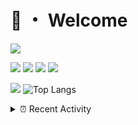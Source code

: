 # 👋 ・ Welcome
![](https://komarev.com/ghpvc/?username=Lorenzo0111)

![](https://img.shields.io/badge/Java-ED8B00?style=for-the-badge&logo=java&logoColor=white)
![](https://img.shields.io/badge/JavaScript-323330?style=for-the-badge&logo=javascript&logoColor=F7DF1E)
![](https://img.shields.io/badge/Node.js-339933?style=for-the-badge&logo=nodedotjs&logoColor=white)
![](https://img.shields.io/badge/React-20232A?style=for-the-badge&logo=react&logoColor=61DAFB)

[![](https://github-readme-stats.vercel.app/api?username=Lorenzo0111&show_icons=true&count_private=true)](https://github.com/Lorenzo0111)
![Top Langs](https://github-readme-stats.vercel.app/api/top-langs/?username=Lorenzo0111&layout=compact)

<details>
<summary>⏰ Recent Activity</summary>

<!--RECENT_ACTIVITY:start-->
1. ![release] Released [New compatibilities](https://github.com/ZombieStriker/QualityArmory/releases/tag/v2.0.3) in [ZombieStriker/QualityArmory](https://github.com/ZombieStriker/QualityArmory)
2. ![comment] **Commented:** [slimjar/slimjar#61](https://github.com/slimjar/slimjar/issues/61#issuecomment-963344827)
3. ![release] Released [Temporary fix for SlimJar](https://github.com/FoxPowered/PluginsLib/releases/tag/2.0.3.1) in [FoxPowered/PluginsLib](https://github.com/FoxPowered/PluginsLib)
4. ![issueOpened] **Issue opened:** [Lorenzo0111/ZombieStrikerBot#1](https://github.com/Lorenzo0111/ZombieStrikerBot/issues/1)
5. ![comment] **Commented:** [sp614x/optifine#6356](https://github.com/sp614x/optifine/issues/6356#issuecomment-962644867)
6. ![issueClosed] **Issue closed:** [ZombieStriker/QualityArmory#199](https://github.com/ZombieStriker/QualityArmory/issues/199)
7. ![comment] **Commented:** [ZombieStriker/QualityArmory#199](https://github.com/ZombieStriker/QualityArmory/issues/199#issuecomment-962402842)
8. ![comment] **Commented:** [ZombieStriker/QualityArmory#199](https://github.com/ZombieStriker/QualityArmory/issues/199#issuecomment-962399230)
9. ![comment] **Commented:** [ZombieStriker/QualityArmory#180](https://github.com/ZombieStriker/QualityArmory/issues/180#issuecomment-962121494)
10. ![comment] **Commented:** [slimjar/slimjar#61](https://github.com/slimjar/slimjar/issues/61#issuecomment-962071258)
<!--RECENT_ACTIVITY:end-->


<!--RECENT_ACTIVITY:last_update-->
Last Updated: Thursday, November 11th, 2021, 12:38:09 AM
<!--RECENT_ACTIVITY:last_update_end-->
</details>

[issueOpened]: https://cdn.jsdelivr.net/gh/Readme-Workflows/Readme-Icons@main/icons/octicons/IssueOpenedOld.svg
[issueClosed]: https://cdn.jsdelivr.net/gh/Readme-Workflows/Readme-Icons@main/icons/octicons/IssueClosedOld.svg

[prOpened]: https://cdn.jsdelivr.net/gh/Readme-Workflows/Readme-Icons@main/icons/octicons/PullRequestOpened.svg
[prClosed]: https://cdn.jsdelivr.net/gh/Readme-Workflows/Readme-Icons@main/icons/octicons/PullRequestClosed.svg
[prMerged]: https://cdn.jsdelivr.net/gh/Readme-Workflows/Readme-Icons@main/icons/octicons/PullRequestMerged.svg

[comment]: https://cdn.jsdelivr.net/gh/Readme-Workflows/Readme-Icons@main/icons/octicons/Comment.svg

[changesRequested]: https://cdn.jsdelivr.net/gh/Readme-Workflows/Readme-Icons@main/icons/octicons/RequestedChanges.svg
[approved]: https://cdn.jsdelivr.net/gh/Readme-Workflows/Readme-Icons@main/icons/octicons/ApprovedChanges.svg

[repoCreated]: https://cdn.jsdelivr.net/gh/Readme-Workflows/Readme-Icons@main/icons/octicons/Repository.svg
[release]: https://cdn.jsdelivr.net/gh/Readme-Workflows/Readme-Icons@main/icons/octicons/Release.svg
[star]: https://cdn.jsdelivr.net/gh/Readme-Workflows/Readme-Icons@main/icons/octicons/StarredRepository.svg
[wiki]: https://cdn.jsdelivr.net/gh/Readme-Workflows/Readme-Icons@main/icons/octicons/Wiki.svg
[fork]: https://cdn.jsdelivr.net/gh/Readme-Workflows/Readme-Icons@main/icons/octicons/ForkedRepository.svg
[people]: https://cdn.jsdelivr.net/gh/Readme-Workflows/Readme-Icons@main/icons/octicons/People.svg
